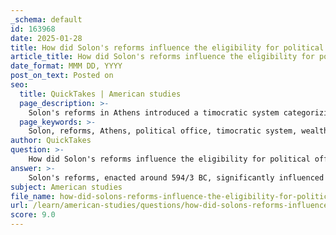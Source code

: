 ```yaml
---
_schema: default
id: 163968
date: 2025-01-28
title: How did Solon's reforms influence the eligibility for political office in Athens?
article_title: How did Solon's reforms influence the eligibility for political office in Athens?
date_format: MMM DD, YYYY
post_on_text: Posted on
seo:
  title: QuickTakes | American studies
  page_description: >-
    Solon's reforms in Athens introduced a timocratic system categorizing citizens into classes based on wealth, impacting political office eligibility and influencing future democratic developments.
  page_keywords: >-
    Solon, reforms, Athens, political office, timocratic system, wealth, classes, Pentakosiomedimnoi, Hippeis, Zeugitai, Thetes, political power, property, social tensions, democracy, Cleisthenes
author: QuickTakes
question: >-
    How did Solon's reforms influence the eligibility for political office in Athens?
answer: >-
    Solon's reforms, enacted around 594/3 BC, significantly influenced the eligibility for political office in Athens by introducing a timocratic system that categorized citizens into four classes based on their wealth. This categorization was crucial in determining who could participate in various political roles and functions within the Athenian government.\n\n1. **Four Classes Based on Wealth**: Solon divided Athenian citizens into four distinct classes:\n   - **Pentakosiomedimnoi**: The highest class, consisting of those who could produce at least 500 measures of grain or its equivalent. Members of this class were eligible for the highest political offices, including the archonship.\n   - **Hippeis**: The second class, whose members could produce between 300 and 500 measures. They were eligible for certain public offices and could serve as cavalry.\n   - **Zeugitai**: The third class, producing between 200 and 300 measures. They could serve in the infantry and hold some public offices.\n   - **Thetes**: The lowest class, consisting of those who produced less than 200 measures. While they had limited political rights, they were allowed to participate in the Assembly and could serve as rowers in the navy.\n\n2. **Linking Political Power to Property**: By tying political rights to property ownership, Solon's reforms established a system where wealth directly influenced political power. This meant that wealthier citizens had greater access to political office and influence, while the lower classes had limited roles, primarily in the Assembly.\n\n3. **Alleviation of Social Tensions**: Solon's reforms also aimed to alleviate social tensions caused by economic disparities. By abolishing debt slavery and restructuring the political system, he sought to create a more equitable society, which laid the groundwork for future democratic developments.\n\n4. **Foundation for Future Reforms**: Although Solon's reforms did not create a fully democratic system, they set the stage for later reforms by Cleisthenes and others, who would further expand political participation and reduce the power of the aristocracy.\n\nIn summary, Solon's reforms significantly influenced the eligibility for political office in Athens by establishing a timocratic system that linked political rights to wealth, thereby shaping the political landscape and paving the way for future democratic advancements.
subject: American studies
file_name: how-did-solons-reforms-influence-the-eligibility-for-political-office-in-athens.md
url: /learn/american-studies/questions/how-did-solons-reforms-influence-the-eligibility-for-political-office-in-athens
score: 9.0
---
```


&nbsp;